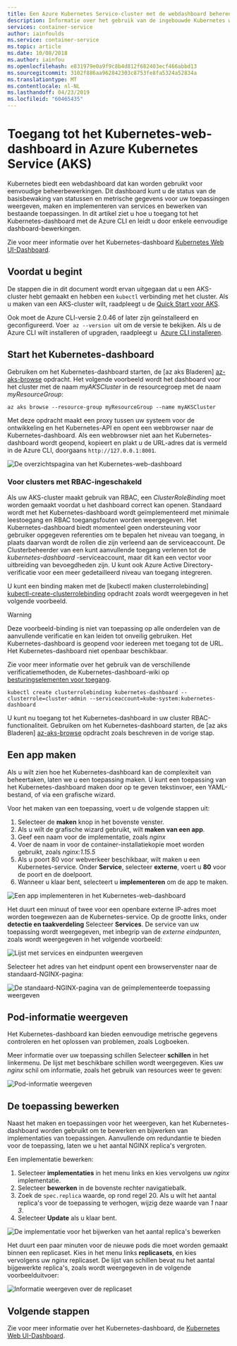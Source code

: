 ```yaml
---
title: Een Azure Kubernetes Service-cluster met de webdashboard beheren
description: Informatie over het gebruik van de ingebouwde Kubernetes web UI-dashboard voor het beheren van een cluster Azure Kubernetes Service (AKS)
services: container-service
author: iainfoulds
ms.service: container-service
ms.topic: article
ms.date: 10/08/2018
ms.author: iainfou
ms.openlocfilehash: e831979e0a9f9c8b4d812f682403ecf466abbd13
ms.sourcegitcommit: 3102f886aa962842303c8753fe8fa5324a52834a
ms.translationtype: MT
ms.contentlocale: nl-NL
ms.lasthandoff: 04/23/2019
ms.locfileid: "60465435"
---
```

# <a name="access-the-kubernetes-web-dashboard-in-azure-kubernetes-service-aks"></a>Toegang tot het Kubernetes-web-dashboard in Azure Kubernetes Service (AKS)

Kubernetes biedt een webdashboard dat kan worden gebruikt voor eenvoudige beheerbewerkingen. Dit dashboard kunt u de status van de basisbewaking van statussen en metrische gegevens voor uw toepassingen weergeven, maken en implementeren van services en bewerken van bestaande toepassingen. In dit artikel ziet u hoe u toegang tot het Kubernetes-dashboard met de Azure CLI en leidt u door enkele eenvoudige dashboard-bewerkingen.

Zie voor meer informatie over het Kubernetes-dashboard [Kubernetes Web UI-Dashboard][kubernetes-dashboard].

## <a name="before-you-begin"></a>Voordat u begint

De stappen die in dit document wordt ervan uitgegaan dat u een AKS-cluster hebt gemaakt en hebben een `kubectl` verbinding met het cluster. Als u maken van een AKS-cluster wilt, raadpleegt u de [Quick Start voor AKS][aks-quickstart].

Ook moet de Azure CLI-versie 2.0.46 of later zijn geïnstalleerd en geconfigureerd. Voer  `az --version`  uit om de versie te bekijken. Als u de Azure CLI wilt installeren of upgraden, raadpleegt u  [Azure CLI installeren][install-azure-cli].

## <a name="start-the-kubernetes-dashboard"></a>Start het Kubernetes-dashboard

Gebruiken om het Kubernetes-dashboard starten, de [az aks Bladeren] [ az-aks-browse] opdracht. Het volgende voorbeeld wordt het dashboard voor het cluster met de naam *myAKSCluster* in de resourcegroep met de naam *myResourceGroup*:

```azurecli
az aks browse --resource-group myResourceGroup --name myAKSCluster
```

Met deze opdracht maakt een proxy tussen uw systeem voor de ontwikkeling en het Kubernetes-API en opent een webbrowser naar de Kubernetes-dashboard. Als een webbrowser niet aan het Kubernetes-dashboard wordt geopend, kopieert en plakt u de URL-adres dat is vermeld in de Azure CLI, doorgaans `http://127.0.0.1:8001`.

![De overzichtspagina van het Kubernetes-web-dashboard](./media/kubernetes-dashboard/dashboard-overview.png)

### <a name="for-rbac-enabled-clusters"></a>Voor clusters met RBAC-ingeschakeld

Als uw AKS-cluster maakt gebruik van RBAC, een *ClusterRoleBinding* moet worden gemaakt voordat u het dashboard correct kan openen. Standaard wordt met het Kubernetes-dashboard wordt geïmplementeerd met minimale leestoegang en RBAC toegangsfouten worden weergegeven. Het Kubernetes-dashboard biedt momenteel geen ondersteuning voor gebruiker opgegeven referenties om te bepalen het niveau van toegang, in plaats daarvan wordt de rollen die zijn verleend aan de serviceaccount. De Clusterbeheerder van een kunt aanvullende toegang verlenen tot de *kubernetes-dashboard* -serviceaccount, maar dit kan een vector voor uitbreiding van bevoegdheden zijn. U kunt ook Azure Active Directory-verificatie voor een meer gedetailleerd niveau van toegang integreren.

U kunt een binding maken met de [kubectl maken clusterrolebinding] [ kubectl-create-clusterrolebinding] opdracht zoals wordt weergegeven in het volgende voorbeeld. 

> [!WARNING]
> Deze voorbeeld-binding is niet van toepassing op alle onderdelen van de aanvullende verificatie en kan leiden tot onveilig gebruiken. Het Kubernetes-dashboard is geopend voor iedereen met toegang tot de URL. Het Kubernetes-dashboard niet openbaar beschikbaar.
>
> Zie voor meer informatie over het gebruik van de verschillende verificatiemethoden, de Kubernetes-dashboard-wiki op [besturingselementen voor toegang][dashboard-authentication].

```console
kubectl create clusterrolebinding kubernetes-dashboard --clusterrole=cluster-admin --serviceaccount=kube-system:kubernetes-dashboard
```

U kunt nu toegang tot het Kubernetes-dashboard in uw cluster RBAC-functionaliteit. Gebruiken om het Kubernetes-dashboard starten, de [az aks Bladeren] [ az-aks-browse] opdracht zoals beschreven in de vorige stap.

## <a name="create-an-application"></a>Een app maken

Als u wilt zien hoe het Kubernetes-dashboard kan de complexiteit van beheertaken, laten we u een toepassing maken. U kunt een toepassing van het Kubernetes-dashboard maken door op te geven tekstinvoer, een YAML-bestand, of via een grafische wizard.

Voor het maken van een toepassing, voert u de volgende stappen uit:

1. Selecteer de **maken** knop in het bovenste venster.
1. Als u wilt de grafische wizard gebruikt, wilt **maken van een app**.
1. Geef een naam voor de implementatie, zoals *nginx*
1. Voer de naam in voor de container-installatiekopie moet worden gebruikt, zoals *nginx:1.15.5*
1. Als u poort 80 voor webverkeer beschikbaar, wilt maken u een Kubernetes-service. Onder **Service**, selecteer **externe**, voert u **80** voor de poort en de doelpoort.
1. Wanneer u klaar bent, selecteert u **implementeren** om de app te maken.

![Een app implementeren in het Kubernetes-web-dashboard](./media/kubernetes-dashboard/create-app.png)

Het duurt een minuut of twee voor een openbare externe IP-adres moet worden toegewezen aan de Kubernetes-service. Op de grootte links, onder **detectie en taakverdeling** Selecteer **Services**. De service van uw toepassing wordt weergegeven, met inbegrip van de *externe eindpunten*, zoals wordt weergegeven in het volgende voorbeeld:

![Lijst met services en eindpunten weergeven](./media/kubernetes-dashboard/view-services.png)

Selecteer het adres van het eindpunt opent een browservenster naar de standaard-NGINX-pagina:

![De standaard-NGINX-pagina van de geïmplementeerde toepassing weergeven](./media/kubernetes-dashboard/default-nginx.png)

## <a name="view-pod-information"></a>Pod-informatie weergeven

Het Kubernetes-dashboard kan bieden eenvoudige metrische gegevens controleren en het oplossen van problemen, zoals Logboeken.

Meer informatie over uw toepassing schillen Selecteer **schillen** in het linkermenu. De lijst met beschikbare schillen wordt weergegeven. Kies uw *nginx* schil om informatie, zoals het gebruik van resources weer te geven:

![Pod-informatie weergeven](./media/kubernetes-dashboard/view-pod-info.png)

## <a name="edit-the-application"></a>De toepassing bewerken

Naast het maken en toepassingen voor het weergeven, kan het Kubernetes-dashboard worden gebruikt om te bewerken en bijwerken van implementaties van toepassingen. Aanvullende om redundantie te bieden voor de toepassing, laten we u het aantal NGINX replica's vergroten.

Een implementatie bewerken:

1. Selecteer **implementaties** in het menu links en kies vervolgens uw *nginx* implementatie.
1. Selecteer **bewerken** in de bovenste rechter navigatiebalk.
1. Zoek de `spec.replica` waarde, op rond regel 20. Als u wilt het aantal replica's voor de toepassing te verhogen, wijzig deze waarde van *1* naar *3*.
1. Selecteer **Update** als u klaar bent.

![De implementatie voor het bijwerken van het aantal replica's bewerken](./media/kubernetes-dashboard/edit-deployment.png)

Het duurt een paar minuten voor de nieuwe pods die moet worden gemaakt binnen een replicaset. Kies in het menu links **replicasets**, en kies vervolgens uw *nginx* replicaset. De lijst van schillen bevat nu het aantal bijgewerkte replica's, zoals wordt weergegeven in de volgende voorbeelduitvoer:

![Informatie weergeven over de replicaset](./media/kubernetes-dashboard/view-replica-set.png)

## <a name="next-steps"></a>Volgende stappen

Zie voor meer informatie over het Kubernetes-dashboard, de [Kubernetes Web UI-Dashboard][kubernetes-dashboard].

<!-- LINKS - external -->
[kubernetes-dashboard]: https://kubernetes.io/docs/tasks/access-application-cluster/web-ui-dashboard/
[dashboard-authentication]: https://github.com/kubernetes/dashboard/wiki/Access-control
[kubectl-create-clusterrolebinding]: https://kubernetes.io/docs/reference/generated/kubectl/kubectl-commands#-em-clusterrolebinding-em-
[kubectl-apply]: https://kubernetes.io/docs/reference/generated/kubectl/kubectl-commands#apply

<!-- LINKS - internal -->
[aks-quickstart]: ./kubernetes-walkthrough.md
[install-azure-cli]: /cli/azure/install-azure-cli
[az-aks-browse]: /cli/azure/aks#az-aks-browse
